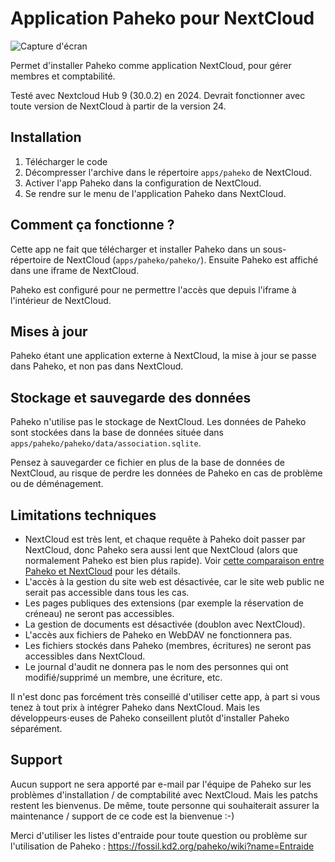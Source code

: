 # Application Paheko pour NextCloud

![Capture d'écran](https://github.com/user-attachments/assets/dd6c4f8c-ca63-4464-bbf6-5abd48be5640)

Permet d'installer Paheko comme application NextCloud, pour gérer membres et comptabilité.

Testé avec Nextcloud Hub 9 (30.0.2) en 2024. Devrait fonctionner avec toute version de NextCloud à partir de la version 24.

## Installation

1. Télécharger le code
2. Décompresser l'archive dans le répertoire `apps/paheko` de NextCloud.
3. Activer l'app Paheko dans la configuration de NextCloud.
4. Se rendre sur le menu de l'application Paheko dans NextCloud.

## Comment ça fonctionne ?

Cette app ne fait que télécharger et installer Paheko dans un sous-répertoire de NextCloud (`apps/paheko/paheko/`). Ensuite Paheko est affiché dans une iframe de NextCloud.

Paheko est configuré pour ne permettre l'accès que depuis l'iframe à l'intérieur de NextCloud.

## Mises à jour

Paheko étant une application externe à NextCloud, la mise à jour se passe dans Paheko, et non pas dans NextCloud.

## Stockage et sauvegarde des données

Paheko n'utilise pas le stockage de NextCloud. Les données de Paheko sont stockées dans la base de données située dans `apps/paheko/paheko/data/association.sqlite`.

Pensez à sauvegarder ce fichier en plus de la base de données de NextCloud, au risque de perdre les données de Paheko en cas de problème ou de déménagement.

## Limitations techniques

* NextCloud est très lent, et chaque requête à Paheko doit passer par NextCloud, donc Paheko sera aussi lent que NextCloud (alors que normalement Paheko est bien plus rapide). Voir [cette comparaison entre Paheko et NextCloud](https://paheko.cloud/nextcloud) pour les détails.
* L'accès à la gestion du site web est désactivée, car le site web public ne serait pas accessible dans tous les cas.
* Les pages publiques des extensions (par exemple la réservation de créneau) ne seront pas accessibles.
* La gestion de documents est désactivée (doublon avec NextCloud).
* L'accès aux fichiers de Paheko en WebDAV ne fonctionnera pas.
* Les fichiers stockés dans Paheko (membres, écritures) ne seront pas accessibles dans NextCloud.
* Le journal d'audit ne donnera pas le nom des personnes qui ont modifié/supprimé un membre, une écriture, etc.

Il n'est donc pas forcément très conseillé d'utiliser cette app, à part si vous tenez à tout prix à intégrer Paheko dans NextCloud. Mais les développeurs⋅euses de Paheko conseillent plutôt d'installer Paheko séparément.

## Support

Aucun support ne sera apporté par e-mail par l'équipe de Paheko sur les problèmes d'installation / de comptabilité avec NextCloud. Mais les patchs restent les bienvenus. De même, toute personne qui souhaiterait assurer la maintenance / support de ce code est la bienvenue :-)

Merci d'utiliser les listes d'entraide pour toute question ou problème sur l'utilisation de Paheko : <https://fossil.kd2.org/paheko/wiki?name=Entraide>

